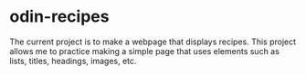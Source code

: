 # odin-recipes
The current project is to make a webpage that displays recipes. This project allows me to practice making a simple page that uses elements such as lists, titles, headings, images, etc.